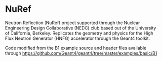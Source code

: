 # NuRef
Neutron Reflection (NuRef) project supported through the Nuclear Engineering Design Collaborative (NEDC) club based out of the University of California, Berkeley. Replicates the geometry and physics for the High Flux Neutron Generator (HNFG) accelerator through the Geant4 toolkit.

Code modified from the B1 example source and header files available through https://github.com/Geant4/geant4/tree/master/examples/basic/B1
